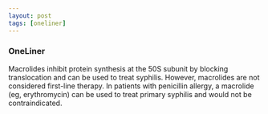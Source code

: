 ```yaml
---
layout: post
tags: [oneliner]
---
```



### OneLiner

Macrolides inhibit protein synthesis at the 50S subunit by blocking translocation and can be used to treat syphilis. However, macrolides are not considered first-line therapy. In patients with penicillin allergy, a macrolide (eg, erythromycin) can be used to treat primary syphilis and would not be contraindicated.
